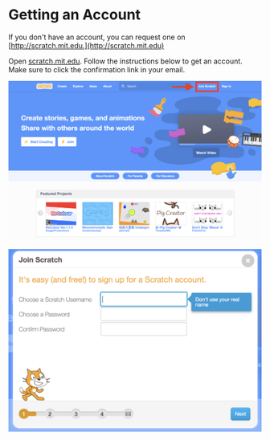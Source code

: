 # Getting an Account

If you don't have an account, you can request one on [http://scratch.mit.edu.](http://scratch.mit.edu)

Open [scratch.mit.edu](http://scratch.mit.edu).  Follow the instructions below to get an account.  Make sure to click the confirmation link in your email. 

![](../../.gitbook/assets/screenshot-2019-03-11-21.58.25.png)

![](../../.gitbook/assets/screenshot-2019-03-11-21.59.36.png)

